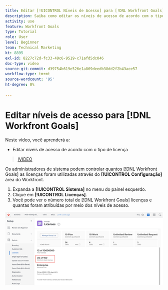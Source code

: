 ```yaml
---
title: Editar [!UICONTROL Níveis de Acesso] para [!DNL Workfront Goals]
description: Saiba como editar os níveis de acesso de acordo com o tipo de licença para seus usuários no [!DNL Workfront Goals].
activity: use
feature: Workfront Goals
type: Tutorial
role: User
level: Beginner
team: Technical Marketing
kt: 8895
exl-id: 8227c72d-fc33-49c6-9519-c71afd5dc046
doc-type: video
source-git-commit: d39754b619e526e1a869deedb38dd2f2b43aee57
workflow-type: tm+mt
source-wordcount: '95'
ht-degree: 0%

---
```


# Editar níveis de acesso para [!DNL Workfront Goals]

Neste vídeo, você aprenderá a:

* Editar níveis de acesso de acordo com o tipo de licença

>[!VIDEO](https://video.tv.adobe.com/v/335189/?quality=12)

Os administradores de sistema podem controlar quantos [!DNL Workfront Goals] as licenças foram utilizadas através do **[!UICONTROL Configuração]** área do Workfront.

1. Expanda a **[!UICONTROL Sistema]** no menu do painel esquerdo.
1. Clique em **[!UICONTROL Licenças]**.
1. Você pode ver o número total de [!DNL Workfront Goals] licenças e quantas foram atribuídas por meio dos níveis de acesso.

![Uma captura de tela do número [!DNL Workfront Goals] licenças na área Configurações do [!DNL Workfront]](assets/02-workfront-goals-licenses.png)

